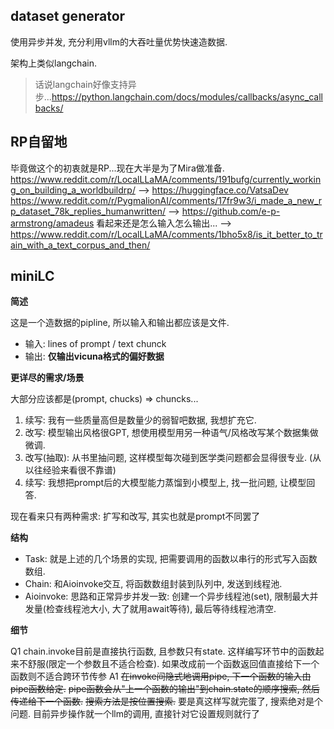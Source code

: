 ## dataset generator

使用异步并发, 充分利用vllm的大吞吐量优势快速造数据.

架构上类似langchain.

> 话说langchain好像支持异步...https://python.langchain.com/docs/modules/callbacks/async_callbacks/


## RP自留地

毕竟做这个的初衷就是RP...现在大半是为了Mira做准备.
https://www.reddit.com/r/LocalLLaMA/comments/191bufg/currently_working_on_building_a_worldbuildrp/ --> https://huggingface.co/VatsaDev
https://www.reddit.com/r/PygmalionAI/comments/17fr9w3/i_made_a_new_rp_dataset_78k_replies_humanwritten/ --> https://github.com/e-p-armstrong/amadeus
看起来还是怎么输入怎么输出... --> https://www.reddit.com/r/LocalLLaMA/comments/1bho5x8/is_it_better_to_train_with_a_text_corpus_and_then/


## miniLC

**简述**

这是一个造数据的pipline, 所以输入和输出都应该是文件.
+ 输入: lines of prompt / text chunck
+ 输出: **仅输出vicuna格式的偏好数据**

**更详尽的需求/场景**

大部分应该都是(prompt, chucks) => chuncks...
1. 续写: 我有一些质量高但是数量少的弱智吧数据, 我想扩充它.
2. 改写: 模型输出风格很GPT, 想使用模型用另一种语气/风格改写某个数据集做微调.
3. 改写(抽取): 从书里抽问题, 这样模型每次碰到医学类问题都会显得很专业. (从以往经验来看很不靠谱)
4. 续写: 我想把prompt后的大模型能力蒸馏到小模型上, 找一批问题, 让模型回答.

现在看来只有两种需求: 扩写和改写, 其实也就是prompt不同罢了

**结构**

+ Task: 就是上述的几个场景的实现, 把需要调用的函数以串行的形式写入函数数组.
+ Chain: 和Aioinvoke交互, 将函数数组封装到队列中, 发送到线程池.
+ Aioinvoke: 思路和正常异步并发一致: 创建一个异步线程池(set), 限制最大并发量(检查线程池大小, 大了就用await等待), 最后等待线程池清空.

**细节**

Q1
chain.invoke目前是直接执行函数, 且参数只有state. 这样编写环节中的函数起来不舒服(限定一个参数且不适合检查).
如果改成前一个函数返回值直接给下一个函数则不适合跨环节传参
A1
~~在invoke间隐式地调用pipe, 下一个函数的输入由pipe函数给定.~~
~~pipe函数会从"上一个函数的输出"到chain.state的顺序搜索, 然后传递给下一个函数.~~
~~搜索方法是按位置搜索.~~
要是真这样写就完蛋了, 搜索绝对是个问题.
目前异步操作就一个llm的调用, 直接针对它设置规则就行了
